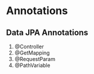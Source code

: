 # Annotations

## Data JPA Annotations
1. @Controller
2. @GetMapping
3. @RequestParam
4. @PathVariable
